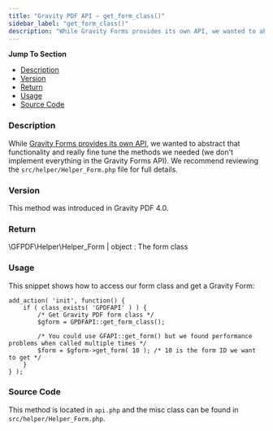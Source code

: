 ```yaml
---
title: "Gravity PDF API – get_form_class()"
sidebar_label: "get_form_class()"
description: "While Gravity Forms provides its own API, we wanted to abstract that functionality and really fine tune the methods we needed."
---
```


**Jump To Section**

* [Description](#description)
* [Version](#version)
* [Return](#return)
* [Usage](#usage)
* [Source Code](#source-code)

### Description 

While [Gravity Forms provides its own API](https://www.gravityhelp.com/documentation/article/gravity-forms-api/), we wanted to abstract that functionality and really fine tune the methods we needed (we don't implement everything in the Gravity Forms API). We recommend reviewing the `src/helper/Helper_Form.php` file for full details.

### Version 

This method was introduced in Gravity PDF 4.0.

### Return 

\GFPDF\Helper\Helper_Form | object
:    The form class

### Usage 

This snippet shows how to access our form class and get a Gravity Form:

```
add_action( 'init', function() {
	if ( class_exists( 'GPDFAPI' ) ) {
		/* Get Gravity PDF form class */
		$gform = GPDFAPI::get_form_class();
		
		/* You could use GFAPI::get_form() but we found performance problems when called multiple times */
		$form = $gform->get_form( 10 ); /* 10 is the form ID we want to get */
	}
} );
```

### Source Code 

This method is located in `api.php` and the misc class can be found in `src/helper/Helper_Form.php`.